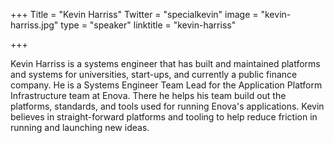 +++
Title = "Kevin Harriss"
Twitter = "specialkevin"
image = "kevin-harriss.jpg"
type = "speaker"
linktitle = "kevin-harriss"

+++

Kevin Harriss is a systems engineer that has built and maintained platforms and systems for universities, start-ups, and currently a public finance company. He is a Systems Engineer Team Lead for the Application Platform Infrastructure team at Enova. There he helps his team build out the platforms, standards, and tools used for running Enova's applications. Kevin believes in straight-forward platforms and tooling to help reduce friction in running and launching new ideas.
